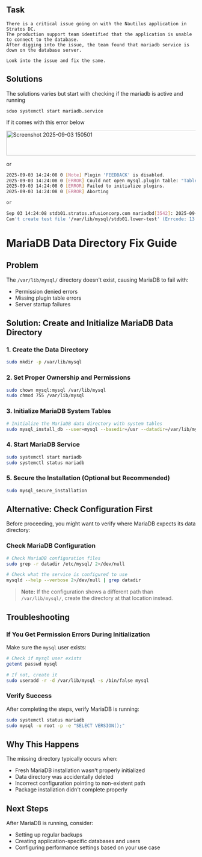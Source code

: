 ## Task

```
There is a critical issue going on with the Nautilus application in Stratos DC.
The production support team identified that the application is unable to connect to the database.
After digging into the issue, the team found that mariadb service is down on the database server.

Look into the issue and fix the same.

```

## Solutions

The solutions varies but start with checking if the mariadb is active and running

```sduo systemctl start mariadb.service```

If it comes with this error below

<img width="691" height="66" alt="Screenshot 2025-09-03 150501" src="https://github.com/user-attachments/assets/159359e6-bae6-418e-a872-eaf2a95dc3b4" />

or

```sh
2025-09-03 14:24:08 0 [Note] Plugin 'FEEDBACK' is disabled.
2025-09-03 14:24:08 0 [ERROR] Could not open mysql.plugin table: "Table 'mysql.plugin' doesn't exist". Some plugins may be not loaded
2025-09-03 14:24:08 0 [ERROR] Failed to initialize plugins.
2025-09-03 14:24:08 0 [ERROR] Aborting

or

Sep 03 14:24:08 stdb01.stratos.xfusioncorp.com mariadbd[3542]: 2025-09-03 14:24:08 0 [Warning]
Can't create test file '/var/lib/mysql/stdb01.lower-test' (Errcode: 13 "Permission denied")

```

# MariaDB Data Directory Fix Guide

## Problem
The `/var/lib/mysql/` directory doesn't exist, causing MariaDB to fail with:
- Permission denied errors
- Missing plugin table errors
- Server startup failures

## Solution: Create and Initialize MariaDB Data Directory

### 1. Create the Data Directory
```bash
sudo mkdir -p /var/lib/mysql
```

### 2. Set Proper Ownership and Permissions
```bash
sudo chown mysql:mysql /var/lib/mysql
sudo chmod 755 /var/lib/mysql
```

### 3. Initialize MariaDB System Tables
```bash
# Initialize the MariaDB data directory with system tables
sudo mysql_install_db --user=mysql --basedir=/usr --datadir=/var/lib/mysql
```

### 4. Start MariaDB Service
```bash
sudo systemctl start mariadb
sudo systemctl status mariadb
```

### 5. Secure the Installation (Optional but Recommended)
```bash
sudo mysql_secure_installation
```

## Alternative: Check Configuration First

Before proceeding, you might want to verify where MariaDB expects its data directory:

### Check MariaDB Configuration
```bash
# Check MariaDB configuration files
sudo grep -r datadir /etc/mysql/ 2>/dev/null

# Check what the service is configured to use
mysqld --help --verbose 2>/dev/null | grep datadir
```

> **Note:** If the configuration shows a different path than `/var/lib/mysql/`, create the directory at that location instead.

## Troubleshooting

### If You Get Permission Errors During Initialization

Make sure the `mysql` user exists:

```bash
# Check if mysql user exists
getent passwd mysql

# If not, create it
sudo useradd -r -d /var/lib/mysql -s /bin/false mysql
```

### Verify Success

After completing the steps, verify MariaDB is running:

```bash
sudo systemctl status mariadb
sudo mysql -u root -p -e "SELECT VERSION();"
```

## Why This Happens

The missing directory typically occurs when:
- Fresh MariaDB installation wasn't properly initialized
- Data directory was accidentally deleted
- Incorrect configuration pointing to non-existent path
- Package installation didn't complete properly

## Next Steps

After MariaDB is running, consider:
- Setting up regular backups
- Creating application-specific databases and users
- Configuring performance settings based on your use case

